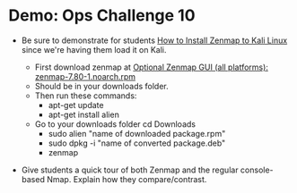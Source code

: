 # Demo: Ops Challenge 10

- Be sure to demonstrate for students [How to Install Zenmap to Kali Linux](https://www.youtube.com/watch?v=UoIfI1Pn1nk&ab_channel=TheLinuxOS) since we're having them load it on Kali.
	- First download zenmap at [Optional Zenmap GUI (all platforms): zenmap-7.80-1.noarch.rpm](https://nmap.org/download.html)
	- Should be in your downloads folder.
	- Then run these commands:
		- apt-get update
		- apt-get install alien
	- Go to your downloads folder cd Downloads
		- sudo alien "name of downloaded package.rpm"
		- sudo dpkg -i "name of converted package.deb"
		- zenmap

- Give students a quick tour of both Zenmap and the regular console-based Nmap. Explain how they compare/contrast.


